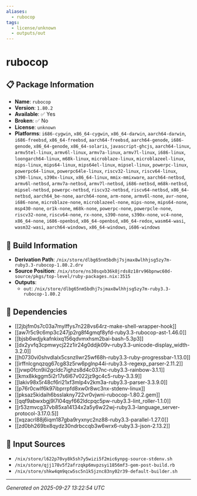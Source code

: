 ```yaml
---
aliases:
  - rubocop
tags:
  - license/unknown
  - outputs/out
---
```


# rubocop

## 📋 Package Information

- **Name**: `rubocop`
- **Version**: `1.80.2`
- **Available**: ✅ Yes
- **Broken**: ✅ No
- **License**: `unknown`
- **Platforms**: `i686-cygwin`, `x86_64-cygwin`, `x86_64-darwin`, `aarch64-darwin`, `i686-freebsd`, `x86_64-freebsd`, `aarch64-freebsd`, `aarch64-genode`, `i686-genode`, `x86_64-genode`, `x86_64-solaris`, `javascript-ghcjs`, `aarch64-linux`, `armv5tel-linux`, `armv6l-linux`, `armv7a-linux`, `armv7l-linux`, `i686-linux`, `loongarch64-linux`, `m68k-linux`, `microblaze-linux`, `microblazeel-linux`, `mips-linux`, `mips64-linux`, `mips64el-linux`, `mipsel-linux`, `powerpc-linux`, `powerpc64-linux`, `powerpc64le-linux`, `riscv32-linux`, `riscv64-linux`, `s390-linux`, `s390x-linux`, `x86_64-linux`, `mmix-mmixware`, `aarch64-netbsd`, `armv6l-netbsd`, `armv7a-netbsd`, `armv7l-netbsd`, `i686-netbsd`, `m68k-netbsd`, `mipsel-netbsd`, `powerpc-netbsd`, `riscv32-netbsd`, `riscv64-netbsd`, `x86_64-netbsd`, `aarch64_be-none`, `aarch64-none`, `arm-none`, `armv6l-none`, `avr-none`, `i686-none`, `microblaze-none`, `microblazeel-none`, `mips-none`, `mips64-none`, `msp430-none`, `or1k-none`, `m68k-none`, `powerpc-none`, `powerpcle-none`, `riscv32-none`, `riscv64-none`, `rx-none`, `s390-none`, `s390x-none`, `vc4-none`, `x86_64-none`, `i686-openbsd`, `x86_64-openbsd`, `x86_64-redox`, `wasm64-wasi`, `wasm32-wasi`, `aarch64-windows`, `x86_64-windows`, `i686-windows`

## 🔧 Build Information

- **Derivation Path**: `/nix/store/dlbg65nm5bdhj7sjmax8wlhhjsg5zy7m-ruby3.3-rubocop-1.80.2.drv`
- **Source Position**: `/nix/store/ns30sqxb36k8jrds8z18rv96bpnwc60d-source/pkgs/top-level/ruby-packages.nix:3515`
- **Outputs**:
  - `out`:  `/nix/store/dlbg65nm5bdhj7sjmax8wlhhjsg5zy7m-ruby3.3-rubocop-1.80.2`

## 🔗 Dependencies

- [[2jbjfm0s7c03a7mylffys7n228vs64rz-make-shell-wrapper-hook]]
- [[aw7r5c9c6mp3c247jp2rg8f4gmqf8yfd-ruby3.3-rubocop-ast-1.46.0]]
- [[bjsb6wdjykafnkixq156qdvmxhsm2bai-bash-5.3p3]]
- [[dx2yvfq3cpmwycj22z1ir24g0ddjk09v-ruby3.3-unicode-display_width-3.2.0]]
- [[h0730vi0shvdlalx5csnzllwr25wf68h-ruby3.3-ruby-progressbar-1.13.0]]
- [[irffnlcgnqzqg67cg83z5rw6pglnp44i-ruby3.3-regexp_parser-2.11.2]]
- [[jvwp0fcn9ii2gcldc7ighzs8d4c037nc-ruby3.3-rainbow-3.1.1]]
- [[kmx8kkggm5i2r17s6l67v022jz9gc4c5-ruby-3.3.9]]
- [[lakiv98x5r48cf6ri21xf3mlp4v2km3a-ruby3.3-parser-3.3.9.0]]
- [[p76r0cwlf6k97ibprrpfd8xw0r8wc3nx-stdenv-linux]]
- [[pksaz5kidaih6bsslakny722vr0vjwni-rubocop-1.80.2.gem]]
- [[qqf9abwxbgj9l7l04qyf662ldcpqc5pw-ruby3.3-lint_roller-1.1.0]]
- [[r53zmvcg37vb85xa14134x2a5y6w22wj-ruby3.3-language_server-protocol-3.17.0.5]]
- [[xqzacrl88j6iqm187gba9ryxnyc2nz88-ruby3.3-parallel-1.27.0]]
- [[zd0bh269bx8qydz30ndrbccqb3w6wrx6-ruby3.3-json-2.13.2]]

## 📁 Input Sources

- `/nix/store/l622p70vy8k5sh7y5wizi5f2mic6ynpg-source-stdenv.sh`
- `/nix/store/qjj178v5f2afrzqkp6mvpzsyi1856mf3-gem-post-build.rb`
- `/nix/store/shkw4qm9qcw5sc5n1k5jznc83ny02r39-default-builder.sh`

---
*Generated on 2025-09-27 13:22:54 UTC*
